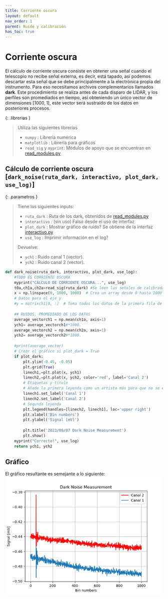 ```yaml
---
title: Corriente oscura
layout: default
nav_order: 1
parent: Ruido y calibración
has_toc: true
---
```


# Corriente oscura

El cálculo de corriente oscura consiste en obtener una señal cuando el telescopio no recibe señal externa, es decir, está tapado, así podemos descartar esta señal que se debe principalmente a la electrónica propia del instrumento. Para eso necesitamos archivos complementarios llamados **dark**. Este procedimiento se realiza antes de cada disparo de LIDAR, y los perfiles son promediados en tiempo, así obteniendo un único vector de dimensiones $[1000,1]$, este vector será sustraido de los datos en posteriores procesos.

{: .librerias }
> Utiliza las siguientes librerías
> - `numpy` : Librería numérica
> - `matplotlib` : Librería para gráficos
> - `read_sig` y `myprint`: Módulos de apoyo que se encuentran en [read_modules.py](../preanalisis/read_modules)

## Cálculo de corriente oscura [`dark_noise(ruta_dark, interactivo, plot_dark, use_log)`]

{: .parametros }
> Tiene los siguientes inputs:
> - `ruta_dark` : Ruta de los dark, obtenidos de [read_modules.py](../preanalisis/read_modules)
> - `interactivo` : (sin uso) Falso desde el uso de interfaz 
> - `plot_dark` : Mostrar gráfico de ruido? Se obtiene de la interfaz [interactivo.py](../preanalisis/interactivo)
> - `use_log` : Imprimir información en el log?
>   
> Devuelve:
> - `ych1` : Ruido canal 1 (vector).
> - `ych2` : Ruido canal 2 (vector).

```python
def dark_noise(ruta_dark, interactivo, plot_dark, use_log):
    #TODO ES CORRIENTE OSCURA
    myprint("CÁLCULO DE CORRIENTE OSCURA...", use_log)
    t0a,ch1a,ch2a=read_sig(ruta_dark) #Se leen las señales de calibradores
    x = np.linspace(0, 1000, 1000)  # Crea un array desde 0 hasta 1000 con 1000 puntos
    # Datos para el eje y
    #y = matrixch1[0, :]  # Toma todos los datos de la primera fila de la matriz

    ## RUIDOS, PROMEDIADO DE LOS DATOS
    average_vectorch1 = np.mean(ch1a, axis=1)
    ych1= average_vectorch1#*1000.
    average_vectorch2 = np.mean(ch2a, axis=1)
    ych2= average_vectorch2#*1000.

    #print(average_vector)
    # Crear el gráfico si plot_dark = True
    if plot_dark:
        plt.ylim(-0.45, -0.05)
        plt.grid(True)
        linech1,=plt.plot(x, ych1)
        linech2,=plt.plot(x, ych2, color='red', label='Canal 2')
        # Etiquetas y título
        # Añade la primera leyenda como un artista más para que no se elimine
        linech1.set_label('Canal 1')
        linech2.set_label('Canal 2')
        # Segunda leyenda
        plt.legend(handles=[linech2, linech1], loc='upper right')
        plt.xlabel('Bin numbers')
        plt.ylabel('Signal [mV]')

        plt.title('2023/09/07 Dark Noise Measurement')
        plt.show()
    myprint("Correcto!", use_log)
    return ych1, ych2
```

## Gráfico
El gráfico resultante es semejante a lo siguiente:
![](noise_example.png)


